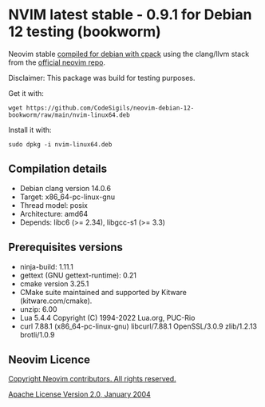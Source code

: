 # NVIM latest stable - 0.9.1 for Debian 12 testing (bookworm)

Neovim stable [compiled for debian with cpack](https://github.com/neovim/neovim/wiki/Building-Neovim) using the clang/llvm stack from the [official neovim repo](https://github.com/neovim/neovim).

Disclaimer: This package was build for testing purposes.

Get it with:

`wget https://github.com/CodeSigils/neovim-debian-12-bookworm/raw/main/nvim-linux64.deb`

Install it with:

`sudo dpkg -i nvim-linux64.deb`

## Compilation details

- Debian clang version 14.0.6
- Target: x86_64-pc-linux-gnu
- Thread model: posix
- Architecture: amd64
- Depends: libc6 (>= 2.34), libgcc-s1 (>= 3.3)

## Prerequisites versions

- ninja-build: 1.11.1
- gettext (GNU gettext-runtime): 0.21
- cmake version 3.25.1
- CMake suite maintained and supported by Kitware (kitware.com/cmake).
- unzip: 6.00
- Lua 5.4.4  Copyright (C) 1994-2022 Lua.org, PUC-Rio
- curl 7.88.1 (x86_64-pc-linux-gnu) libcurl/7.88.1 OpenSSL/3.0.9 zlib/1.2.13 brotli/1.0.9

## Neovim Licence

<a href="https://github.com/neovim/neovim/blob/master/LICENSE.txt">
Copyright Neovim contributors. All rights reserved. 

Apache License Version 2.0, January 2004
</a>
